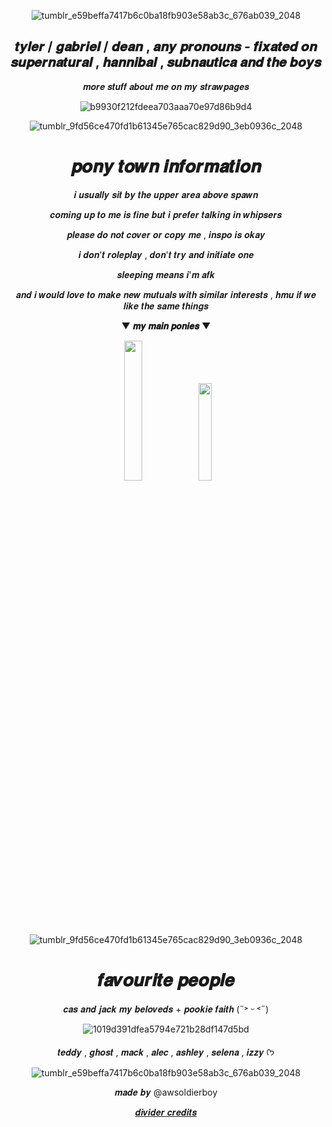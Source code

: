 <div align="center">
  
![tumblr_e59beffa7417b6c0ba18fb903e58ab3c_676ab039_2048](https://github.com/user-attachments/assets/69981901-3d5a-4307-b6d0-0895334c60f0)

## 𝒕𝒚𝒍𝒆𝒓 / 𝒈𝒂𝒃𝒓𝒊𝒆𝒍 / 𝒅𝒆𝒂𝒏 , 𝒂𝒏𝒚 𝒑𝒓𝒐𝒏𝒐𝒖𝒏𝒔 - 𝒇𝒊𝒙𝒂𝒕𝒆𝒅 𝒐𝒏 𝒔𝒖𝒑𝒆𝒓𝒏𝒂𝒕𝒖𝒓𝒂𝒍 , 𝒉𝒂𝒏𝒏𝒊𝒃𝒂𝒍 , 𝒔𝒖𝒃𝒏𝒂𝒖𝒕𝒊𝒄𝒂 𝒂𝒏𝒅 𝒕𝒉𝒆 𝒃𝒐𝒚𝒔 
𝒎𝒐𝒓𝒆 𝒔𝒕𝒖𝒇𝒇 𝒂𝒃𝒐𝒖𝒕 𝒎𝒆 𝒐𝒏 𝒎𝒚 𝒔𝒕𝒓𝒂𝒘𝒑𝒂𝒈𝒆𝒔

![b9930f212fdeea703aaa70e97d86b9d4](https://github.com/user-attachments/assets/46e72d49-516c-429d-aa48-c5f26de51e63)

![tumblr_9fd56ce470fd1b61345e765cac829d90_3eb0936c_2048](https://github.com/user-attachments/assets/cd57300c-ea61-43d2-a805-be88f5730357)

# 𝒑𝒐𝒏𝒚 𝒕𝒐𝒘𝒏 𝒊𝒏𝒇𝒐𝒓𝒎𝒂𝒕𝒊𝒐𝒏

𝒊 𝒖𝒔𝒖𝒂𝒍𝒍𝒚 𝒔𝒊𝒕 𝒃𝒚 𝒕𝒉𝒆 𝒖𝒑𝒑𝒆𝒓 𝒂𝒓𝒆𝒂 𝒂𝒃𝒐𝒗𝒆 𝒔𝒑𝒂𝒘𝒏

𝒄𝒐𝒎𝒊𝒏𝒈 𝒖𝒑 𝒕𝒐 𝒎𝒆 𝒊𝒔 𝒇𝒊𝒏𝒆 𝒃𝒖𝒕 𝒊 𝒑𝒓𝒆𝒇𝒆𝒓 𝒕𝒂𝒍𝒌𝒊𝒏𝒈 𝒊𝒏 𝒘𝒉𝒊𝒑𝒔𝒆𝒓𝒔

𝒑𝒍𝒆𝒂𝒔𝒆 𝒅𝒐 𝒏𝒐𝒕 𝒄𝒐𝒗𝒆𝒓 𝒐𝒓 𝒄𝒐𝒑𝒚 𝒎𝒆 ,  𝒊𝒏𝒔𝒑𝒐 𝒊𝒔 𝒐𝒌𝒂𝒚

𝒊 𝒅𝒐𝒏'𝒕 𝒓𝒐𝒍𝒆𝒑𝒍𝒂𝒚 , 𝒅𝒐𝒏'𝒕 𝒕𝒓𝒚 𝒂𝒏𝒅 𝒊𝒏𝒊𝒕𝒊𝒂𝒕𝒆 𝒐𝒏𝒆 

𝒔𝒍𝒆𝒆𝒑𝒊𝒏𝒈 𝒎𝒆𝒂𝒏𝒔 𝒊'𝒎 𝒂𝒇𝒌

𝒂𝒏𝒅 𝒊 𝒘𝒐𝒖𝒍𝒅 𝒍𝒐𝒗𝒆 𝒕𝒐 𝒎𝒂𝒌𝒆 𝒏𝒆𝒘 𝒎𝒖𝒕𝒖𝒂𝒍𝒔 𝒘𝒊𝒕𝒉 𝒔𝒊𝒎𝒊𝒍𝒂𝒓 𝒊𝒏𝒕𝒆𝒓𝒆𝒔𝒕𝒔 , 𝒉𝒎𝒖 𝒊𝒇 𝒘𝒆 𝒍𝒊𝒌𝒆 𝒕𝒉𝒆 𝒔𝒂𝒎𝒆 𝒕𝒉𝒊𝒏𝒈𝒔

▼  **𝒎𝒚 𝒎𝒂𝒊𝒏 𝒑𝒐𝒏𝒊𝒆𝒔** ▼

<div align="center">
  <img width = "24%" src="https://github.com/user-attachments/assets/8d182f2d-7fbb-4c3f-b750-02c0b39eb34c">
<img width = "20%" src="https://github.com/user-attachments/assets/9db11a41-c7b4-4496-9675-44a350d92982">
</div>

![tumblr_9fd56ce470fd1b61345e765cac829d90_3eb0936c_2048](https://github.com/user-attachments/assets/cd57300c-ea61-43d2-a805-be88f5730357)

# 𝒇𝒂𝒗𝒐𝒖𝒓𝒊𝒕𝒆 𝒑𝒆𝒐𝒑𝒍𝒆

𝒄𝒂𝒔 𝒂𝒏𝒅 𝒋𝒂𝒄𝒌 𝒎𝒚 𝒃𝒆𝒍𝒐𝒗𝒆𝒅𝒔 + 𝒑𝒐𝒐𝒌𝒊𝒆 𝒇𝒂𝒊𝒕𝒉 (˶˃ ᵕ ˂˶)

![1019d391dfea5794e721b28df147d5bd](https://github.com/user-attachments/assets/493a838f-4381-4bf6-8e30-e40e4873ac82)

𝒕𝒆𝒅𝒅𝒚 , 𝒈𝒉𝒐𝒔𝒕 , 𝒎𝒂𝒄𝒌 , 𝒂𝒍𝒆𝒄 , 𝒂𝒔𝒉𝒍𝒆𝒚 , 𝒔𝒆𝒍𝒆𝒏𝒂 , 𝒊𝒛𝒛𝒚  ᡣ𐭩

![tumblr_e59beffa7417b6c0ba18fb903e58ab3c_676ab039_2048](https://github.com/user-attachments/assets/69981901-3d5a-4307-b6d0-0895334c60f0)

𝒎𝒂𝒅𝒆 𝒃𝒚 @awsoldierboy

[𝒅𝒊𝒗𝒊𝒅𝒆𝒓 𝒄𝒓𝒆𝒅𝒊𝒕𝒔](https://www.tumblr.com/astrumaur/757988217457967104/yellow-recolor-of-bloody-pentagram-and-eyes?source=share)
